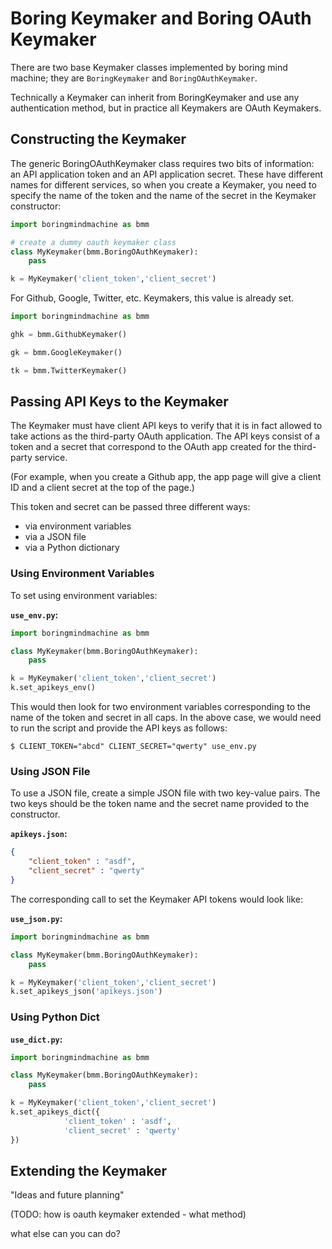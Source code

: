 # Boring Keymaker and Boring OAuth Keymaker

There are two base Keymaker classes implemented by 
boring mind machine; they are `BoringKeymaker` and
`BoringOAuthKeymaker`.

Technically a Keymaker can inherit from BoringKeymaker
and use any authentication method, but in practice all
Keymakers are OAuth Keymakers.


## Constructing the Keymaker

The generic BoringOAuthKeymaker class requires two bits of information:
an API application token and an API application secret. These have
different names for different services, so when you create a Keymaker,
you need to specify the name of the token and the name of the secret
in the Keymaker constructor:

```python
import boringmindmachine as bmm

# create a dummy oauth keymaker class
class MyKeymaker(bmm.BoringOAuthKeymaker):
    pass

k = MyKeymaker('client_token','client_secret')
```

For Github, Google, Twitter, etc. Keymakers, this value is already set.

```python
import boringmindmachine as bmm

ghk = bmm.GithubKeymaker()

gk = bmm.GoogleKeymaker()

tk = bmm.TwitterKeymaker()
```


## Passing API Keys to the Keymaker

The Keymaker must have client API keys to verify that it is in fact
allowed to take actions as the third-party OAuth application.
The API keys consist of a token and a secret that correspond to
the OAuth app created for the third-party service.

(For example, when you create a Github app, the app page will give
a client ID and a client secret at the top of the page.)

This token and secret can be passed three different ways:

* via environment variables
* via a JSON file
* via a Python dictionary

### Using Environment Variables

To set using environment variables:

**`use_env.py`:**

```python
import boringmindmachine as bmm

class MyKeymaker(bmm.BoringOAuthKeymaker):
    pass

k = MyKeymaker('client_token','client_secret')
k.set_apikeys_env()
```

This would then look for two environment variables corresponding to
the name of the token and secret in all caps. In the above case,
we would need to run the script and provide the API keys as follows:

```plain
$ CLIENT_TOKEN="abcd" CLIENT_SECRET="qwerty" use_env.py
```

### Using JSON File

To use a JSON file, create a simple JSON file with two key-value pairs.
The two keys should be the token name and the secret name provided to the
constructor. 

**`apikeys.json`:**

```json
{
    "client_token" : "asdf",
    "client_secret" : "qwerty"
}
```

The corresponding call to set the Keymaker API tokens would look like:

**`use_json.py`:**

```python
import boringmindmachine as bmm

class MyKeymaker(bmm.BoringOAuthKeymaker):
    pass

k = MyKeymaker('client_token','client_secret')
k.set_apikeys_json('apikeys.json')
```

### Using Python Dict


**`use_dict.py`:**

```python
import boringmindmachine as bmm

class MyKeymaker(bmm.BoringOAuthKeymaker):
    pass

k = MyKeymaker('client_token','client_secret')
k.set_apikeys_dict({
            'client_token' : 'asdf',
            'client_secret' : 'qwerty'
})
```


## Extending the Keymaker

"Ideas and future planning"

(TODO: how is oauth keymaker extended - what method)

what else can you can do?

